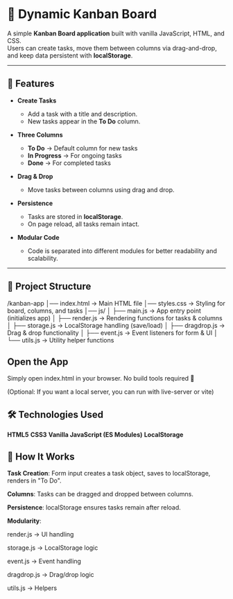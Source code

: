 # 📝 Dynamic Kanban Board

A simple **Kanban Board application** built with vanilla JavaScript, HTML, and CSS.  
Users can create tasks, move them between columns via drag-and-drop, and keep data persistent with **localStorage**.

---

## 🚀 Features
- **Create Tasks**
  - Add a task with a title and description.
  - New tasks appear in the **To Do** column.

- **Three Columns**
  - **To Do** → Default column for new tasks  
  - **In Progress** → For ongoing tasks  
  - **Done** → For completed tasks  

- **Drag & Drop**
  - Move tasks between columns using drag and drop.

- **Persistence**
  - Tasks are stored in **localStorage**.
  - On page reload, all tasks remain intact.

- **Modular Code**
  - Code is separated into different modules for better readability and scalability.

---

## 📂 Project Structure

/kanban-app
│── index.html → Main HTML file
│── styles.css → Styling for board, columns, and tasks
│── js/
│ ├── main.js → App entry point (initializes app)
│ ├── render.js → Rendering functions for tasks & columns
│ ├── storage.js → LocalStorage handling (save/load)
│ ├── dragdrop.js → Drag & drop functionality
│ ├── event.js → Event listeners for form & UI
│ └── utils.js → Utility helper functions

## Open the App

Simply open index.html in your browser.
No build tools required 🚀

(Optional: If you want a local server, you can run with live-server or vite)

## 🛠️ Technologies Used

**HTML5**
**CSS3**
**Vanilla JavaScript (ES Modules)**
**LocalStorage**

## 🧩 How It Works

**Task Creation**: Form input creates a task object, saves to localStorage, renders in "To Do".

**Columns**: Tasks can be dragged and dropped between columns.

**Persistence**: localStorage ensures tasks remain after reload.

**Modularity**:

render.js → UI handling

storage.js → LocalStorage logic

event.js → Event handling

dragdrop.js → Drag/drop logic

utils.js → Helpers
